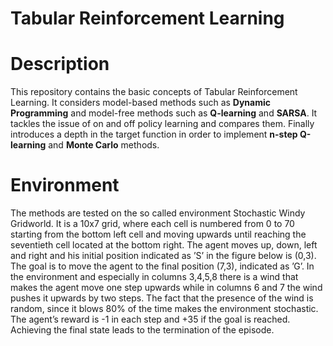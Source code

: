 # Tabular Reinforcement Learning

# Description 
This repository contains the basic concepts of Tabular Reinforcement Learning. It considers model-based methods such as **Dynamic Programming** and model-free methods such as **Q-learning** and **SARSA**. It tackles the issue of on and off policy learning and compares them. Finally introduces a depth in the target function in order to implement **n-step Q-learning** and **Monte Carlo** methods.

# Environment
The methods are tested on the so called environment Stochastic Windy Gridworld. It is a 10x7 grid, where each cell is numbered from 0 to 70 starting from the bottom left cell and moving upwards until reaching the seventieth cell located at the bottom right. The agent moves up, down, left and right and his initial position indicated as ’S’ in the figure below is (0,3). The goal is to move the agent to the final position (7,3), indicated as ’G’. In the environment and especially in columns 3,4,5,8 there is a wind that makes the agent move one step upwards while in columns 6 and 7 the wind pushes it upwards by two steps. The fact that the presence of the
wind is random, since it blows 80% of the time makes the environment stochastic. The agent’s reward is -1 in each step and +35 if the goal is reached. Achieving the final state leads to the termination of the episode. 

